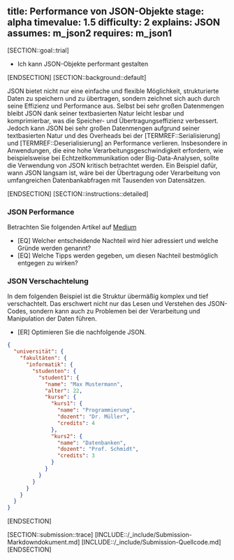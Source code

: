 title: Performance von JSON-Objekte
stage: alpha
timevalue: 1.5
difficulty: 2
explains: JSON
assumes: m_json2
requires: m_json1
---
[SECTION::goal::trial]

- Ich kann JSON-Objekte performant gestalten

[ENDSECTION]
[SECTION::background::default]

JSON bietet nicht nur eine einfache und flexible Möglichkeit, strukturierte Daten
zu speichern und zu übertragen, sondern zeichnet sich auch durch seine Effizienz
und Performance aus. Selbst bei sehr großen Datenmengen bleibt JSON dank seiner
textbasierten Natur leicht lesbar und komprimierbar, was die Speicher- und
Übertragungseffizienz verbessert.
Jedoch kann JSON bei sehr großen Datenmengen aufgrund seiner textbasierten Natur
und des Overheads bei der [TERMREF::Serialisierung] und [TERMREF::Deserialisierung] an Performance
verlieren. Insbesondere in Anwendungen, die eine hohe Verarbeitungsgeschwindigkeit erfordern,
wie beispielsweise bei Echtzeitkommunikation oder Big-Data-Analysen, sollte die
Verwendung von JSON kritisch betrachtet werden. Ein Beispiel dafür, wann JSON langsam
ist, wäre bei der Übertragung oder Verarbeitung von umfangreichen Datenbankabfragen mit
Tausenden von Datensätzen.

[ENDSECTION]
[SECTION::instructions::detailed]

### JSON Performance

Betrachten Sie folgenden Artikel auf [Medium](https://medium.com/data-science-community-srm/json-is-incredibly-slow-heres-what-s-faster-ca35d5aaf9e8)

- [EQ] Welcher entscheidende Nachteil wird hier adressiert und welche Gründe werden genannt?
- [EQ] Welche Tipps werden gegeben, um diesen Nachteil bestmöglich entgegen zu wirken?

### JSON Verschachtelung

In dem folgenden Beispiel ist die Struktur übermäßig komplex und tief verschachtelt. Das erschwert
nicht nur das Lesen und Verstehen des JSON-Codes, sondern kann auch zu Problemen bei der
Verarbeitung und Manipulation der Daten führen.

- [ER] Optimieren Sie die nachfolgende JSON.

```JSON
{
  "universität": {
    "fakultäten": {
      "informatik": {
        "studenten": {
          "student1": {
            "name": "Max Mustermann",
            "alter": 22,
            "kurse": {
              "kurs1": {
                "name": "Programmierung",
                "dozent": "Dr. Müller",
                "credits": 4
              },
              "kurs2": {
                "name": "Datenbanken",
                "dozent": "Prof. Schmidt",
                "credits": 3
              }
            }
          }
        }
      }
    }
  }
}
```

[ENDSECTION]

[SECTION::submission::trace]
[INCLUDE::/_include/Submission-Markdowndokument.md]
[INCLUDE::/_include/Submission-Quellcode.md]
[ENDSECTION]
